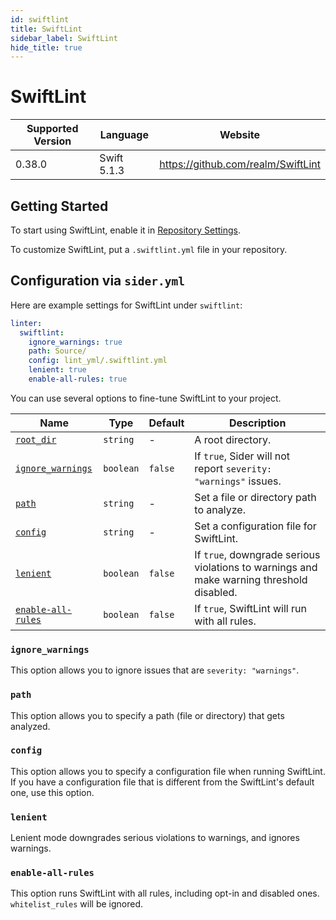 ```yaml
---
id: swiftlint
title: SwiftLint
sidebar_label: SwiftLint
hide_title: true
---
```


# SwiftLint

| Supported Version | Language    | Website                            |
| ----------------- | ----------- | ---------------------------------- |
| 0.38.0            | Swift 5.1.3 | https://github.com/realm/SwiftLint |

## Getting Started

To start using SwiftLint, enable it in [Repository Settings](../../getting-started/repository-settings.md).

To customize SwiftLint, put a `.swiftlint.yml` file in your repository.

## Configuration via `sider.yml`

Here are example settings for SwiftLint under `swiftlint`:

```yaml
linter:
  swiftlint:
    ignore_warnings: true
    path: Source/
    config: lint_yml/.swiftlint.yml
    lenient: true
    enable-all-rules: true
```

You can use several options to fine-tune SwiftLint to your project.

| Name                                                                        | Type      | Default | Description                                                                              |
| --------------------------------------------------------------------------- | --------- | ------- | ---------------------------------------------------------------------------------------- |
| [`root_dir`](../../getting-started/custom-configuration.md#root_dir-option) | `string`  | -       | A root directory.                                                                        |
| [`ignore_warnings`](#ignore_warnings)                                       | `boolean` | `false` | If `true`, Sider will not report `severity: "warnings"` issues.                          |
| [`path`](#path)                                                             | `string`  | -       | Set a file or directory path to analyze.                                                 |
| [`config`](#config)                                                         | `string`  | -       | Set a configuration file for SwiftLint.                                                  |
| [`lenient`](#lenient)                                                       | `boolean` | `false` | If `true`, downgrade serious violations to warnings and make warning threshold disabled. |
| [`enable-all-rules`](#enable-all-rules)                                     | `boolean` | `false` | If `true`, SwiftLint will run with all rules.                                            |

### `ignore_warnings`

This option allows you to ignore issues that are `severity: "warnings"`.

### `path`

This option allows you to specify a path (file or directory) that gets analyzed.

### `config`

This option allows you to specify a configuration file when running SwiftLint.
If you have a configuration file that is different from the SwiftLint's default one, use this option.

### `lenient`

Lenient mode downgrades serious violations to warnings, and ignores warnings.

### `enable-all-rules`

This option runs SwiftLint with all rules, including opt-in and disabled ones. `whitelist_rules` will be ignored.
